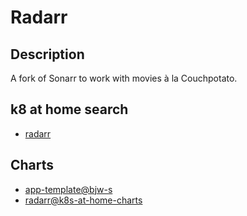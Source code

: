 # Radarr

## Description

A fork of Sonarr to work with movies à la Couchpotato.

## k8 at home search

- [radarr](https://nanne.dev/k8s-at-home-search/#/radarr)

## Charts

- [app-template@bjw-s](https://bjw-s.github.io/helm-charts/)
- [radarr@k8s-at-home-charts](https://k8s-at-home.com/charts/)
